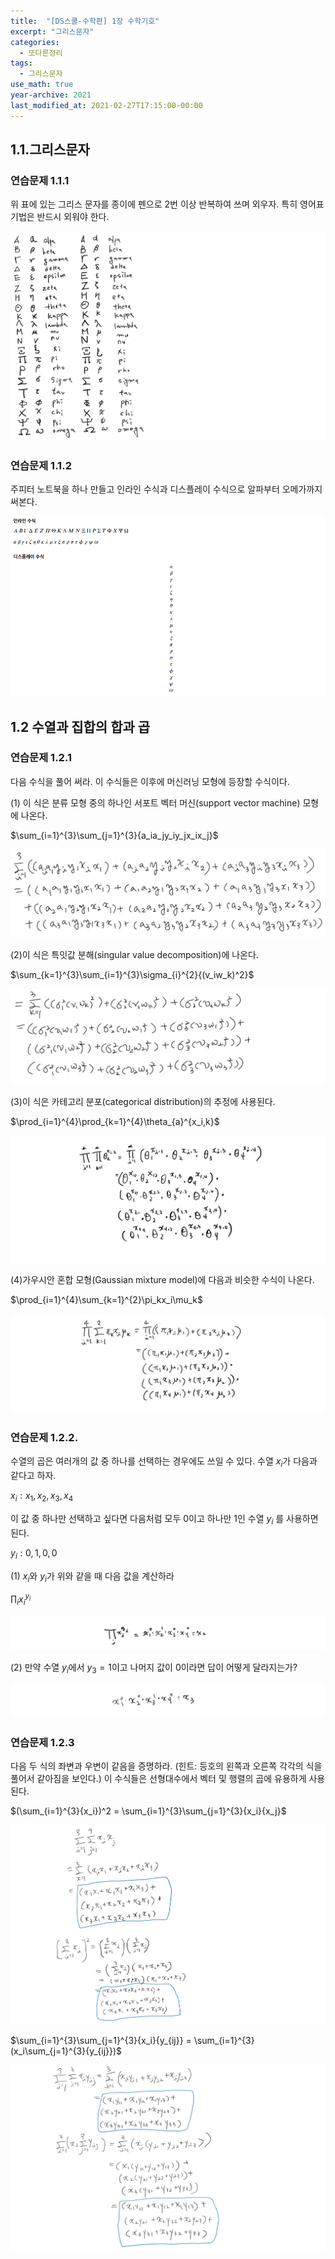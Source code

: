 ```yaml
---
title:  "[DS스쿨-수학편] 1장 수학기호"
excerpt: "그리스문자"
categories:
  - 또다른정리
tags:
  - 그리스문자
use_math: true
year-archive: 2021
last_modified_at: 2021-02-27T17:15:00-00:00
---
```


## 1.1.그리스문자

### 연습문제 1.1.1

위 표에 있는 그리스 문자를 종이에 펜으로 2번 이상 반복하여 쓰며 외우자. 특히 영어표기법은 반드시 외워야 한다.

![](/assets/images/math-1/1-1.png)

### 연습문제 1.1.2

주피터 노트북을 하나 만들고 인라인 수식과 디스플레이 수식으로 알파부터 오메가까지 써본다.

![](/assets/images/math-1/1-2.png)

## 1.2 수열과 집합의 합과 곱

### 연습문제 1.2.1

다음 수식을 풀어 써라. 이 수식들은 이후에 머신러닝 모형에 등장할 수식이다.

(1) 이 식은 분류 모형 중의 하나인 서포트 벡터 머신(support vector machine) 모형에 나온다.

$\sum_{i=1}^{3}\sum_{j=1}^{3}{a_ia_jy_iy_jx_ix_j}$

![](/assets/images/math-1/1-3.png)

(2)이 식은 특잇값 분해(singular value decomposition)에 나온다.

$\sum_{k=1}^{3}\sum_{i=1}^{3}\sigma_{i}^{2}{(v_iw_k)^2}$

![](/assets/images/math-1/1-4.png)

(3)이 식은 카테고리 분포(categorical distribution)의 추정에 사용된다.

$\prod_{i=1}^{4}\prod_{k=1}^{4}\theta_{a}^{x_i,k}$

![](/assets/images/math-1/1-5.png)

(4)가우시안 혼합 모형(Gaussian mixture model)에 다음과 비슷한 수식이 나온다.

$\prod_{i=1}^{4}\sum_{k=1}^{2}\pi_kx_i\mu_k$

![](/assets/images/math-1/1-6.png)

### 연습문제 1.2.2.

수열의 곱은 여러개의 값 중 하나를 선택하는 경우에도 쓰일 수 있다. 수열 $x_i$가 다음과 같다고 하자.

$x_i : x_1, x_2,x_3,x_4$

이 값 중 하나만 선택하고 싶다면 다음처럼 모두 0이고 하나만 1인 수열 $y_i$ 를 사용하면 된다.

$y_i:0,1,0,0$

(1) $x_i$와 $y_i$가 위와 같을 때 다음 값을 계산하라

$\prod_{i}{x_i}^{y_i}$

![](/assets/images/math-1/1-8.png)

(2) 만약 수열 $y_i$에서 $y_3=1$이고 나머지 값이 0이라면 답이 어떻게 달라지는가?

![](/assets/images/math-1/1-9.png)

### 연습문제 1.2.3

다음 두 식의 좌변과 우변이 같음을 증명하라. (힌트: 등호의 왼쪽과 오른쪽 각각의 식을 풀어서 같아짐을 보인다.) 이 수식들은 선형대수에서 벡터 및 행렬의 곱에 유용하게 사용된다.

$(\sum_{i=1}^{3}{x_i})^2 = \sum_{i=1}^{3}\sum_{j=1}^{3}{x_i}{x_j}$

![](/assets/images/math-1/1-10.png)

$\sum_{i=1}^{3}\sum_{j=1}^{3}{x_i}{y_{ij}} = \sum_{i=1}^{3}(x_i\sum_{j=1}^{3}{y_{ij}})$

![](/assets/images/math-1/1-11.png)
